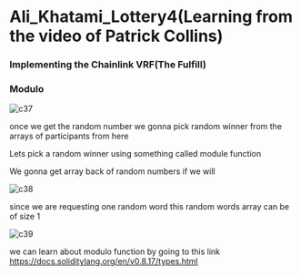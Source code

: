 # Ali_Khatami_Lottery4(Learning from the video of Patrick Collins)

### Implementing the Chainlink VRF(The Fulfill)

### Modulo



![c37](https://github.com/C191068/Ali_Khatami_Lottery4/assets/89090776/5c743bdb-4d2c-4561-bb90-0ab8b28bcde3)

once we get the random number we gonna pick random winner from the arrays of participants from here <br>


Lets pick a random winner using something called module function <br>

We gonna get array back of random numbers if we will <br>

![c38](https://github.com/C191068/Ali_Khatami_Lottery4/assets/89090776/f583ed02-b052-4268-a355-ee239a978116)

since we are requesting one random word this random words array can be of size 1 <br>

![c39](https://github.com/C191068/Ali_Khatami_Lottery4/assets/89090776/1657a2ff-1db9-41ef-b682-d7b1e4e17743)


we can learn about modulo function by going to this link https://docs.soliditylang.org/en/v0.8.17/types.html



